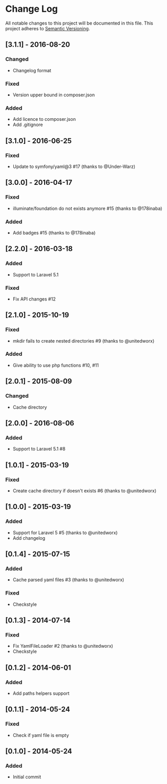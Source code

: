 # Change Log
All notable changes to this project will be documented in this file.
This project adheres to [Semantic Versioning](http://semver.org/).

## [3.1.1] - 2016-08-20
### Changed
- Changelog format

### Fixed
- Version upper bound in composer.json

### Added
- Add licence to composer.json
- Add .gitignore

## [3.1.0] - 2016-06-25
### Fixed
- Update to symfony/yaml@3 #17 (thanks to @Under-Warz)

## [3.0.0] - 2016-04-17
### Fixed
- illuminate/foundation do not exists anymore #15 (thanks to @178inaba)

### Added
- Add badges #15 (thanks to @178inaba)

## [2.2.0] - 2016-03-18
### Added
- Support to Laravel 5.1

### Fixed
- Fix API changes #12

## [2.1.0] - 2015-10-19
### Fixed
- mkdir fails to create nested directories #9 (thanks to @unitedworx)

### Added
- Give ability to use php functions #10, #11
 
## [2.0.1] - 2015-08-09
### Changed
- Cache directory
 
## [2.0.0] - 2016-08-06
### Added
- Support to Laravel 5.1 #8
 
## [1.0.1] - 2015-03-19
### Fixed
- Create cache directory if doesn't exists #6 (thanks to @unitedworx)
 
## [1.0.0] - 2015-03-19
### Added
- Support for Laravel 5 #5 (thanks to @unitedworx)
- Add changelog
 
## [0.1.4] - 2015-07-15
### Added
- Cache parsed yaml files #3 (thanks to @unitedworx)

### Fixed
- Checkstyle
 
## [0.1.3] - 2014-07-14
### Fixed
- Fix YamlFileLoader #2 (thanks to @unitedworx)
- Checkstyle

## [0.1.2] - 2014-06-01
### Added
- Add paths helpers support

## [0.1.1] - 2014-05-24
### Fixed
- Check if yaml file is empty

## [0.1.0] - 2014-05-24
### Added
- Initial commit